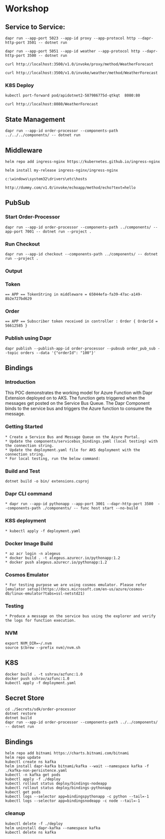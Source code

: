 # Workshop

## Service to Service:

    dapr run --app-port 5023 --app-id proxy --app-protocol http --dapr-http-port 3501 -- dotnet run

    dapr run --app-port 5051 --app-id weather --app-protocol http --dapr-http-port 3500 -- dotnet run

    curl http://localhost:3500/v1.0/invoke/proxy/method/WeatherForecast

    curl http://localhost:3500/v1.0/invoke/weather/method/WeatherForecast

### K8S Deploy

    kubectl port-forward pod/apidotnet2-587986775d-qtkqt  8080:80

    curl http://localhost:8080/WeatherForecast

## State Management

    dapr run --app-id order-processor --components-path ../../../components/ -- dotnet run

## Middleware

    helm repo add ingress-nginx https://kubernetes.github.io/ingress-nginx

    helm install my-release ingress-nginx/ingress-nginx   

    c:\windows\system32\drivers\etc\hosts

    http://dummy.com/v1.0/invoke/echoapp/method/echo?text=hello


## PubSub

### Start Order-Processor 
    dapr run --app-id order-processor --components-path ../components/ --app-port 7001 -- dotnet run --project .

### Run Checkout

    dapr run --app-id checkout --components-path ../components/ -- dotnet run --project .

### Output

### Token

    == APP == TokenString in middleware = 65044efa-fa39-47ac-a149-8b2e727bd629

### Order

    == APP == Subscriber token received in controller : Order { OrderId = 56612585 }

### Publish using Dapr
    dapr publish --publish-app-id order-processor --pubsub order_pub_sub --topic orders --data '{"orderId": "100"}'

## Bindings

### Introduction 

This POC demonstrates the working model for Azure Function with Dapr Extension deployed on to AKS. The function gets triggered when the messages get posted on the Service Bus Queue. The Dapr Component binds to the service bus and triggers the Azure function to consume the message. 

### Getting Started

    * Create a Service Bus and Message Queue on the Azure Portal.
    * Update the components/servicebus_bindings.yaml (local testing) with the connection string.
    * Update the deployment.yaml file for AKS deployment with the connection string.
    * For local testing, run the below command:

### Build and Test

    dotnet build -o bin/ extensions.csproj

### Dapr CLI command
    * dapr run --app-id pythonapp --app-port 3001 --dapr-http-port 3500  --components-path ./components/ -- func host start --no-build

### K8S deployment

    * kubectl apply -f deployment.yaml

### Docker Image Build
    * az acr login -n alegeus
    * docker build . -t alegeus.azurecr.io/pythonapp:1.2
    * docker push alegeus.azurecr.io/pythonapp:1.2    

### Cosmos Emulator
    * For testing purpose we are using cosmos emulator. Please refer [emulator setup](https://docs.microsoft.com/en-us/azure/cosmos-db/linux-emulator?tabs=ssl-netstd21)

### Testing

    * Produce a message on the service bus using the explorer and verify the logs for function execution.

### NVM 
    export NVM_DIR=~/.nvm
    source $(brew --prefix nvm)/nvm.sh

## K8S

    docker build . -t sshrav/azfunc:1.0
    docker push sshrav/azfunc:1.0
    kubectl apply -f deployment.yaml

## Secret Store

    cd ./Secrets/sdk/order-processor
    dotnet restore
    dotnet build
    dapr run --app-id order-processor --components-path ../../components/ -- dotnet run

## Bindings

    helm repo add bitnami https://charts.bitnami.com/bitnami
    helm repo update
    kubectl create ns kafka
    helm install dapr-kafka bitnami/kafka --wait --namespace kafka -f ./kafka-non-persistence.yaml
    kubectl -n kafka get pods
    kubectl apply -f ./deploy
    kubectl rollout status deploy/bindings-nodeapp
    kubectl rollout status deploy/bindings-pythonapp
    kubectl get pods
    kubectl logs --selector app=bindingspythonapp -c python --tail=-1
    kubectl logs --selector app=bindingsnodeapp -c node --tail=-1

### cleanup
    kubectl delete -f ./deploy
    helm uninstall dapr-kafka --namespace kafka
    kubectl delete ns kafka

